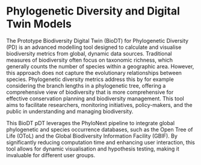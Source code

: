 # Phylogenetic Diversity and Digital Twin Models

The Prototype Biodiversity Digital Twin (BioDT) for Phylogenetic Diversity (PD) is an advanced modelling tool designed to calculate and visualise biodiversity metrics from global, dynamic data sources. Traditional measures of biodiversity often focus on taxonomic richness, which generally counts the number of species within a geographic area. However, this approach does not capture the evolutionary relationships between species. Phylogenetic diversity metrics address this by for example considering the branch lengths in a phylogenetic tree, offering a comprehensive view of biodiversity that is more comprehensive for effective conservation planning and biodiversity management. This tool aims to facilitate researchers, monitoring initiatives, policy-makers, and the public in understanding and managing biodiversity.

This BioDT pDT leverages the PhyloNext pipeline to integrate global phylogenetic and species occurrence databases, such as the Open Tree of Life (OToL)  and the Global Biodiversity Information Facility (GBIF). By significantly reducing computation time and enhancing user interaction, this tool allows for dynamic visualisation and hypothesis testing, making it invaluable for different user groups. 

